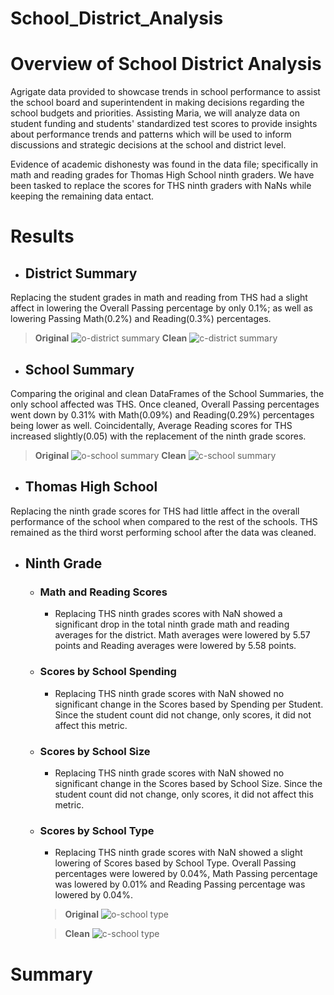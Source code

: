 # School_District_Analysis

# Overview of School District Analysis
Agrigate data provided to showcase trends in school performance to assist the school board and superintendent in making decisions regarding the school budgets and priorities.  Assisting Maria, we will analyze data on student funding and students' standardized test scores to provide insights about performance trends and patterns which will be used to inform discussions and strategic decisions at the school and district level.

Evidence of academic dishonesty was found in the data file; specifically in math and reading grades for Thomas High School ninth graders.  We have been tasked to replace the scores for THS ninth graders with NaNs while keeping the remaining data entact.  

# Results

- ## District Summary
Replacing the student grades in math and reading from THS had a slight affect in lowering the Overall Passing percentage by only 0.1%; as well as lowering Passing Math(0.2%) and Reading(0.3%) percentages.

> **Original**
![o-district summary](https://user-images.githubusercontent.com/74840026/126019171-847213be-3303-4979-82c3-f89871670211.PNG)
**Clean**
![c-district summary](https://user-images.githubusercontent.com/74840026/126019169-3719721f-45f8-412d-96a8-fa5fb563a4c8.PNG)
 
- ## School Summary
Comparing the original and clean DataFrames of the School Summaries, the only school affected was THS.  Once cleaned, Overall Passing percentages went down by 0.31% with Math(0.09%) and Reading(0.29%) percentages being lower as well.  Coincidentally, Average Reading scores for THS increased slightly(0.05) with the replacement of the ninth grade scores.

> **Original**
![o-school summary](https://user-images.githubusercontent.com/74840026/126019973-8460b31f-1fbc-40d0-88c3-bd9332d44e49.PNG)
**Clean**
![c-school summary](https://user-images.githubusercontent.com/74840026/126019972-8b36d030-d1fe-4df6-a891-9c428caa5d5e.PNG)

- ## Thomas High School
Replacing the ninth grade scores for THS had little affect in the overall performance of the school when compared to the rest of the schools.  THS remained as the third worst performing school after the data was cleaned.

- ## Ninth Grade

    - ### Math and Reading Scores
      - Replacing THS ninth grades scores with NaN showed a significant drop in the total ninth grade math and reading averages for the district.  Math averages were lowered by 5.57 points and Reading averages were lowered by 5.58 points. 
    - ### Scores by School Spending
      - Replacing THS ninth grade scores with NaN showed no significant change in the Scores based by Spending per Student.  Since the student count did not change, only scores, it did not affect this metric.
    - ### Scores by School Size
      - Replacing THS ninth grade scores with NaN showed no significant change in the Scores based by School Size.  Since the student count did not change, only scores, it did not affect this metric.
    - ### Scores by School Type
      - Replacing THS ninth grade scores with NaN showed a slight lowering of Scores based by School Type.  Overall Passing percentages were lowered by 0.04%, Math Passing percentage was lowered by 0.01% and Reading Passing percentage was lowered by 0.04%.
      > **Original**
![o-school type](https://user-images.githubusercontent.com/74840026/126022805-b6b68218-9be1-4267-97db-614f27451bc8.PNG)

      > **Clean**
![c-school type](https://user-images.githubusercontent.com/74840026/126022814-3ce97b76-b331-4e2e-903a-014a09a323e0.PNG)



# Summary
